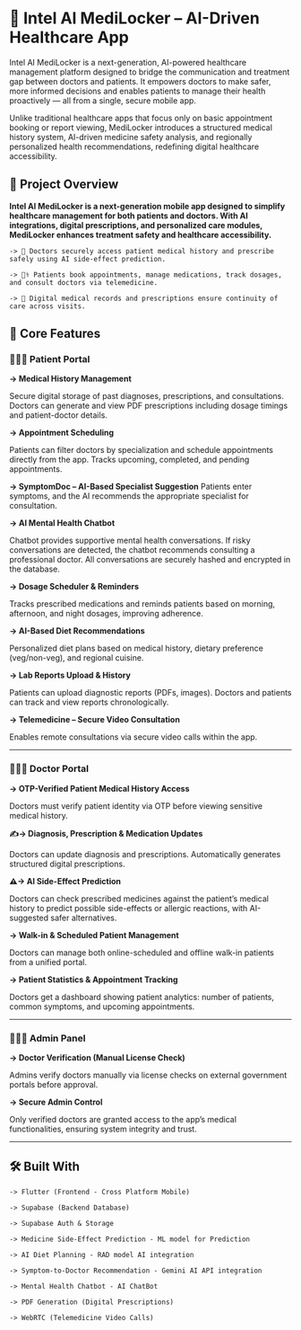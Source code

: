 # 🏥 Intel AI MediLocker – AI-Driven Healthcare App

Intel AI MediLocker is a next-generation, AI-powered healthcare management platform designed to bridge the communication and treatment gap between doctors and patients. It empowers doctors to make safer, more informed decisions and enables patients to manage their health proactively — all from a single, secure mobile app.

Unlike traditional healthcare apps that focus only on basic appointment booking or report viewing, MediLocker introduces a structured medical history system, AI-driven medicine safety analysis, and regionally personalized health recommendations, redefining digital healthcare accessibility.

## 🚀 Project Overview

**Intel AI MediLocker is a next-generation mobile app designed to simplify healthcare management for both patients and doctors. With AI integrations, digital prescriptions, and personalized care modules, MediLocker enhances treatment safety and healthcare accessibility.**
```
-> 💊 Doctors securely access patient medical history and prescribe safely using AI side-effect prediction.

-> 🧑‍⚕️ Patients book appointments, manage medications, track dosages, and consult doctors via telemedicine.

-> 📄 Digital medical records and prescriptions ensure continuity of care across visits.
```

 ## 🎯 Core Features

### 🕵🏻‍♀️ Patient Portal

**-> Medical History Management**

Secure digital storage of past diagnoses, prescriptions, and consultations. Doctors can generate and view PDF prescriptions including dosage timings and patient-doctor details.

**-> Appointment Scheduling**

Patients can filter doctors by specialization and schedule appointments directly from the app. Tracks upcoming, completed, and pending appointments.

**-> SymptomDoc – AI-Based Specialist Suggestion**
Patients enter symptoms, and the AI recommends the appropriate specialist for consultation.

**-> AI Mental Health Chatbot**

Chatbot provides supportive mental health conversations. If risky conversations are detected, the chatbot recommends consulting a professional doctor. All conversations are securely hashed and encrypted in the database.

**-> Dosage Scheduler & Reminders**

Tracks prescribed medications and reminds patients based on morning, afternoon, and night dosages, improving adherence.

**-> AI-Based Diet Recommendations**

Personalized diet plans based on medical history, dietary preference (veg/non-veg), and regional cuisine.

**-> Lab Reports Upload & History**

Patients can upload diagnostic reports (PDFs, images). Doctors and patients can track and view reports chronologically.

**-> Telemedicine – Secure Video Consultation**

Enables remote consultations via secure video calls within the app.

---

### 👨🏻‍⚕️ Doctor Portal

**-> OTP-Verified Patient Medical History Access**

Doctors must verify patient identity via OTP before viewing sensitive medical history.

**✍-> Diagnosis, Prescription & Medication Updates**

Doctors can update diagnosis and prescriptions. Automatically generates structured digital prescriptions.

**⚠-> AI Side-Effect Prediction**

Doctors can check prescribed medicines against the patient’s medical history to predict possible side-effects or allergic reactions, with AI-suggested safer alternatives.

**-> Walk-in & Scheduled Patient Management**

Doctors can manage both online-scheduled and offline walk-in patients from a unified portal.

**-> Patient Statistics & Appointment Tracking**

Doctors get a dashboard showing patient analytics: number of patients, common symptoms, and upcoming appointments.

---

### 👨🏻‍💼 Admin Panel

**-> Doctor Verification (Manual License Check)**

Admins verify doctors manually via license checks on external government portals before approval.

**-> Secure Admin Control**

Only verified doctors are granted access to the app’s medical functionalities, ensuring system integrity and trust.

---

## 🛠️ Built With


```
-> Flutter (Frontend - Cross Platform Mobile)

-> Supabase (Backend Database)

-> Supabase Auth & Storage

-> Medicine Side-Effect Prediction - ML model for Prediction

-> AI Diet Planning - RAD model AI integration

-> Symptom-to-Doctor Recommendation - Gemini AI API integration 

-> Mental Health Chatbot - AI ChatBot

-> PDF Generation (Digital Prescriptions)

-> WebRTC (Telemedicine Video Calls)

```



 

